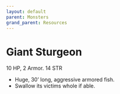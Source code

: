 ```yaml
---
layout: default
parent: Monsters
grand_parent: Resources
---
```


# Giant Sturgeon

10 HP, 2 Armor.   14 STR  

- Huge, 30’ long, aggressive armored fish.  
- Swallow its victims whole if able.  



